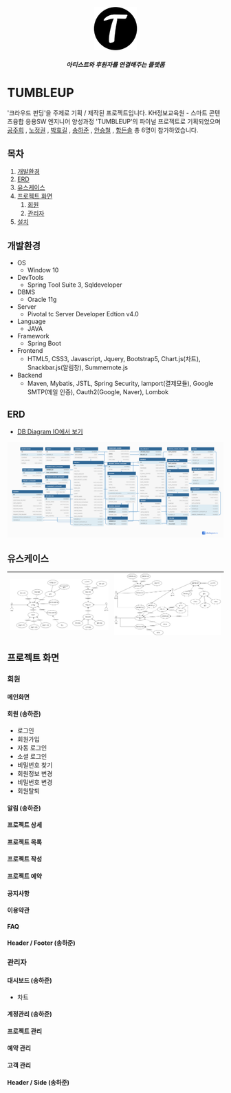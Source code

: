 
<div align="center">

<img src="/docs/img/android-chrome-192x192.png" alt="logo" width="100" />

##### 아티스트와 후원자를 연결해주는 플랫폼

</div>

# TUMBLEUP 
'크라우드 펀딩'을 주제로 기획 / 제작된 프로젝트입니다. KH정보교육원 - 스마트 콘텐츠융합 응용SW 엔지니어 양성과정 'TUMBLEUP'의 파이널 프로젝트로 기획되었으며
[공주희](https://github.com/jamjam306)
, [노정권](https://github.com/kwon6837)
, [박효길](https://github.com/hg19910)
, [송하준](https://github.com/ganaab0000)
, [안승철](https://github.com/graeen3)
, [함든솔](https://github.com/non093) 총 6명이 참가하였습니다.

## 목차
1. [개발환경](#개발환경)
2. [ERD](#ERD)
3. [유스케이스](#유스케이스)
4. [프로젝트 화면](#프로젝트-화면)
    1. [회원](#회원)
    2. [관리자](#관리자)
6. [설치](docs/installation.md)

## 개발환경
* OS
    * Window 10
* DevTools
    * Spring Tool Suite 3, Sqldeveloper
* DBMS
    * Oracle 11g
* Server
    * Pivotal tc Server Developer Edtion v4.0
* Language
    * JAVA
* Framework
    * Spring Boot
* Frontend 
    * HTML5, CSS3, Javascript, Jquery, Bootstrap5, Chart.js(차트), Snackbar.js(알림창), Summernote.js
* Backend
    * Maven, Mybatis, JSTL, Spring Security, Iamport(결제모듈), Google SMTP(메일 인증), Oauth2(Google, Naver), Lombok
## ERD
* [DB Diagram IO에서 보기](https://dbdiagram.io/d/605840deecb54e10c33c9058)

![tumbleup_erd](/docs/img/tumbleup_erd.png)
## 유스케이스

 ![tumbleup_erd](/docs/img/usecase_2.jpg) | ![tumbleup_erd](/docs/img/usecase_1.jpg)
:-------------------------:|:-------------------------:



## 프로젝트 화면
### 회원
#### 메인화면
#### 회원 (송하준)
* 로그인
* 회원가입
* 자동 로그인
* 소셜 로그인
* 비밀번호 찾기
* 회원정보 변경
* 비밀번호 변경
* 회원탈퇴
#### 알림 (송하준)
#### 프로젝트 상세
#### 프로젝트 목록
#### 프로젝트 작성
#### 프로젝트 예약
#### 공지사항
#### 이용약관
#### FAQ
#### Header / Footer (송하준)

### 관리자
#### 대시보드 (송하준)
* 차트
#### 계정관리 (송하준)
#### 프로젝트 관리
#### 예약 관리
#### 고객 관리
#### Header / Side (송하준)

